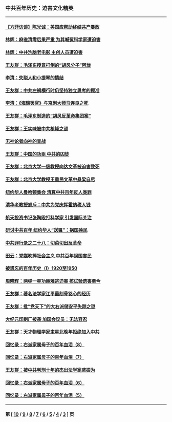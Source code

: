 ### 中共百年历史：迫害文化精英
---
#### [【方菲访谈】陈光诚：美国应帮助终结共产暴政](../../pages/nf1176111/n13759521.md?07260430) 
#### [林辉：麻雀清零后果严重 为其喊冤科学家遭迫害](../../pages/nf1176111/n13746900.md?07260430) 
#### [林辉：中共洗脑老电影 主创人员遭迫害](../../pages/nf1176111/n13699437.md?07260430) 
#### [王友群：毛泽东授意打倒的“胡风分子”阿垅](../../pages/nf1176111/n13592541.md?07260430) 
#### [李清：失聪人和小提琴的情结](../../pages/nf1176111/n13459280.md?07260430) 
#### [王友群：中共左祸横行时仍坚持独立思考的顾准](../../pages/nf1176111/n13444722.md?07260430) 
#### [李清：《海瑞罢官》与京剧大师马连良之死](../../pages/nf1176111/n13412316.md?07260430) 
#### [王友群：毛泽东制造的“胡风反革命集团案”](../../pages/nf1176111/n13324909.md?07260430) 
#### [王友群：王实味被中共枪毙之谜](../../pages/nf1176111/n13307502.md?07260430) 
#### [无神论者向神的宣战](../../pages/nf1176111/n13281535.md?07260430) 
#### [王友群：中国的功臣 中共的囚徒](../../pages/nf1176111/n13291790.md?07260430) 
#### [王友群：北京大学一级教授向达文革被迫害致死](../../pages/nf1176111/n13150966.md?07260430) 
#### [王友群：北京大学教授王重民文革中悬梁自尽](../../pages/nf1176111/n13084645.md?07260430) 
#### [纽约华人曼哈顿集会 清算中共百年反人类罪](../../pages/nf1176111/n13084157.md?07260430) 
#### [清华老教授怒斥：中共为党庆挥霍纳税人钱](../../pages/nf1176111/n13071430.md?07260430) 
#### [航天投资书记张陶殴打科学家 引发国际关注](../../pages/nf1176111/n13069132.md?07260430) 
#### [研讨中共百年 纽约华人“送匾”：祸国殃民](../../pages/nf1176111/n13057367.md?07260430) 
#### [中共罪行录之二十八：切菜切出反革命](../../pages/nf1176111/n13030600.md?07260430) 
#### [田云：党媒吹捧社会主义 中共百年误国害民](../../pages/nf1176111/n13006682.md?07260430) 
#### [被遗忘的百年历史（I）1920至1950](../../pages/nf1176111/n12986411.md?07260430) 
#### [周晓辉：两弹一星功臣难逃迫害 核试验遗害至今](../../pages/nf1176111/n12974997.md?07260430) 
#### [王友群：著名法学家江平最刻骨铭心的经历](../../pages/nf1176111/n12970787.md?07260430) 
#### [王友群：批“党天下”的大右派储安平失踪之谜](../../pages/nf1176111/n12954229.md?07260430) 
#### [大纪元印刷厂被袭 加国会议员：无法容忍](../../pages/nf1176111/n12883028.md?07260430) 
#### [王友群：天才物理学家束星北晚年拒绝加入中共](../../pages/nf1176111/n12792913.md?07260430) 
#### [回忆录：右派家属母子的百年血泪（8）](../../pages/nf1176111/n12706196.md?07260430) 
#### [回忆录：右派家属母子的百年血泪（7）](../../pages/nf1176111/n12706191.md?07260430) 
#### [王友群：被中共判刑十年的杰出法学家盛振为](../../pages/nf1176111/n12706141.md?07260430) 
#### [回忆录：右派家属母子的百年血泪（6）](../../pages/nf1176111/n12698863.md?07260430) 
#### [回忆录：右派家属母子的百年血泪（5）](../../pages/nf1176111/n12692515.md?07260430) 

---
#### 第 [ [10](./10.md?07260430) / [9](./9.md?07260430) / [8](./8.md?07260430) / [7](./7.md?07260430) / [6](./6.md?07260430) / [5](./5.md?07260430) / [4](./4.md?07260430) / [3](./3.md?07260430) ] 页
